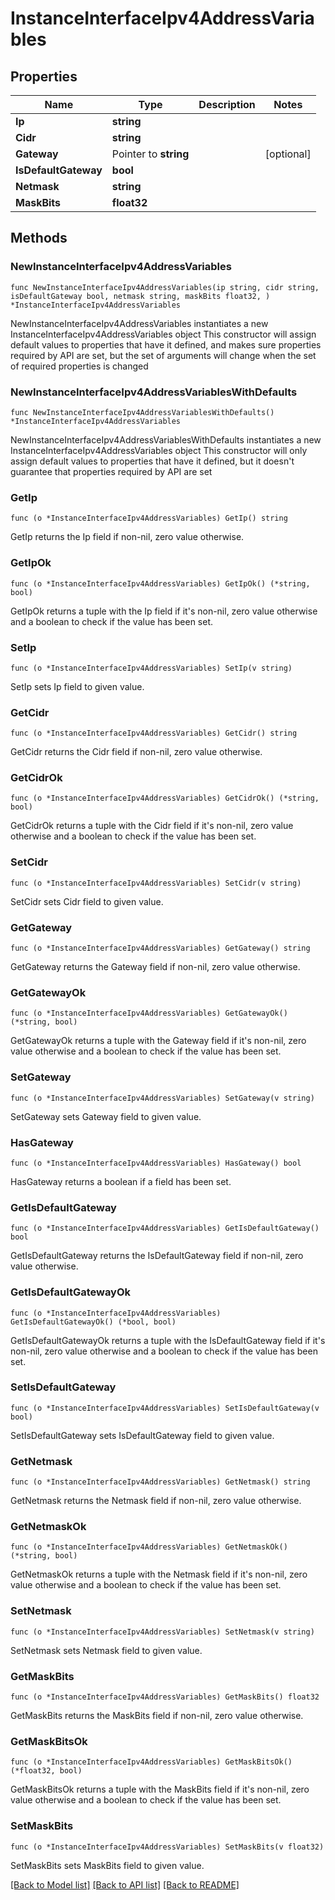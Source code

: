 # InstanceInterfaceIpv4AddressVariables

## Properties

Name | Type | Description | Notes
------------ | ------------- | ------------- | -------------
**Ip** | **string** |  | 
**Cidr** | **string** |  | 
**Gateway** | Pointer to **string** |  | [optional] 
**IsDefaultGateway** | **bool** |  | 
**Netmask** | **string** |  | 
**MaskBits** | **float32** |  | 

## Methods

### NewInstanceInterfaceIpv4AddressVariables

`func NewInstanceInterfaceIpv4AddressVariables(ip string, cidr string, isDefaultGateway bool, netmask string, maskBits float32, ) *InstanceInterfaceIpv4AddressVariables`

NewInstanceInterfaceIpv4AddressVariables instantiates a new InstanceInterfaceIpv4AddressVariables object
This constructor will assign default values to properties that have it defined,
and makes sure properties required by API are set, but the set of arguments
will change when the set of required properties is changed

### NewInstanceInterfaceIpv4AddressVariablesWithDefaults

`func NewInstanceInterfaceIpv4AddressVariablesWithDefaults() *InstanceInterfaceIpv4AddressVariables`

NewInstanceInterfaceIpv4AddressVariablesWithDefaults instantiates a new InstanceInterfaceIpv4AddressVariables object
This constructor will only assign default values to properties that have it defined,
but it doesn't guarantee that properties required by API are set

### GetIp

`func (o *InstanceInterfaceIpv4AddressVariables) GetIp() string`

GetIp returns the Ip field if non-nil, zero value otherwise.

### GetIpOk

`func (o *InstanceInterfaceIpv4AddressVariables) GetIpOk() (*string, bool)`

GetIpOk returns a tuple with the Ip field if it's non-nil, zero value otherwise
and a boolean to check if the value has been set.

### SetIp

`func (o *InstanceInterfaceIpv4AddressVariables) SetIp(v string)`

SetIp sets Ip field to given value.


### GetCidr

`func (o *InstanceInterfaceIpv4AddressVariables) GetCidr() string`

GetCidr returns the Cidr field if non-nil, zero value otherwise.

### GetCidrOk

`func (o *InstanceInterfaceIpv4AddressVariables) GetCidrOk() (*string, bool)`

GetCidrOk returns a tuple with the Cidr field if it's non-nil, zero value otherwise
and a boolean to check if the value has been set.

### SetCidr

`func (o *InstanceInterfaceIpv4AddressVariables) SetCidr(v string)`

SetCidr sets Cidr field to given value.


### GetGateway

`func (o *InstanceInterfaceIpv4AddressVariables) GetGateway() string`

GetGateway returns the Gateway field if non-nil, zero value otherwise.

### GetGatewayOk

`func (o *InstanceInterfaceIpv4AddressVariables) GetGatewayOk() (*string, bool)`

GetGatewayOk returns a tuple with the Gateway field if it's non-nil, zero value otherwise
and a boolean to check if the value has been set.

### SetGateway

`func (o *InstanceInterfaceIpv4AddressVariables) SetGateway(v string)`

SetGateway sets Gateway field to given value.

### HasGateway

`func (o *InstanceInterfaceIpv4AddressVariables) HasGateway() bool`

HasGateway returns a boolean if a field has been set.

### GetIsDefaultGateway

`func (o *InstanceInterfaceIpv4AddressVariables) GetIsDefaultGateway() bool`

GetIsDefaultGateway returns the IsDefaultGateway field if non-nil, zero value otherwise.

### GetIsDefaultGatewayOk

`func (o *InstanceInterfaceIpv4AddressVariables) GetIsDefaultGatewayOk() (*bool, bool)`

GetIsDefaultGatewayOk returns a tuple with the IsDefaultGateway field if it's non-nil, zero value otherwise
and a boolean to check if the value has been set.

### SetIsDefaultGateway

`func (o *InstanceInterfaceIpv4AddressVariables) SetIsDefaultGateway(v bool)`

SetIsDefaultGateway sets IsDefaultGateway field to given value.


### GetNetmask

`func (o *InstanceInterfaceIpv4AddressVariables) GetNetmask() string`

GetNetmask returns the Netmask field if non-nil, zero value otherwise.

### GetNetmaskOk

`func (o *InstanceInterfaceIpv4AddressVariables) GetNetmaskOk() (*string, bool)`

GetNetmaskOk returns a tuple with the Netmask field if it's non-nil, zero value otherwise
and a boolean to check if the value has been set.

### SetNetmask

`func (o *InstanceInterfaceIpv4AddressVariables) SetNetmask(v string)`

SetNetmask sets Netmask field to given value.


### GetMaskBits

`func (o *InstanceInterfaceIpv4AddressVariables) GetMaskBits() float32`

GetMaskBits returns the MaskBits field if non-nil, zero value otherwise.

### GetMaskBitsOk

`func (o *InstanceInterfaceIpv4AddressVariables) GetMaskBitsOk() (*float32, bool)`

GetMaskBitsOk returns a tuple with the MaskBits field if it's non-nil, zero value otherwise
and a boolean to check if the value has been set.

### SetMaskBits

`func (o *InstanceInterfaceIpv4AddressVariables) SetMaskBits(v float32)`

SetMaskBits sets MaskBits field to given value.



[[Back to Model list]](../README.md#documentation-for-models) [[Back to API list]](../README.md#documentation-for-api-endpoints) [[Back to README]](../README.md)


